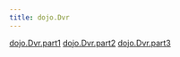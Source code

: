 ```yaml
---
title: dojo.Dvr
---
```

[dojo.Dvr.part1]({{site.pagesurl}}/dojo.Dvr.part1)
[dojo.Dvr.part2]({{site.pagesurl}}/dojo.Dvr.part2)
[dojo.Dvr.part3]({{site.pagesurl}}/dojo.Dvr.part3)
